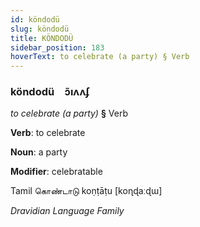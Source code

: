 ```yaml
---
id: köndodü
slug: köndodü
title: KÖNDODÜ
sidebar_position: 183
hoverText: to celebrate (a party) § Verb
---
```


### köndodü&emsp;<span kind="abugida">ɔ̃ıʌʌʄ</span>

*to celebrate (a party)* **§** Verb

**Verb**: to celebrate

**Noun**: a party

**Modifier**: celebratable

Tamil கொண்டாடு koṇṭāṭu [koɳɖaːɖɯ]

*Dravidian Language Family*